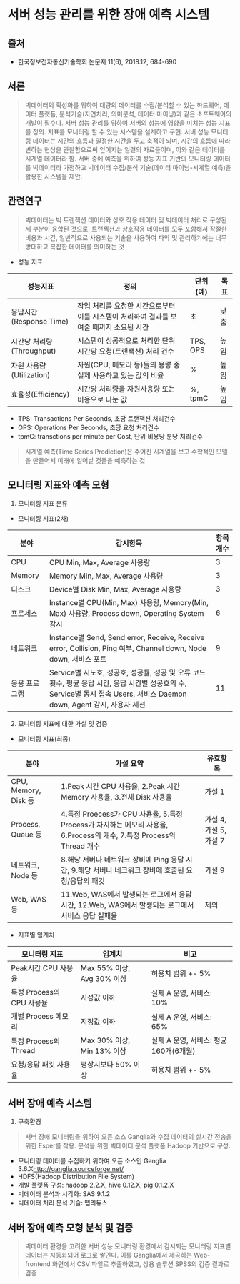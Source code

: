 서버 성능 관리를 위한 장애 예측 시스템
===================================
출처
----
* 한국정보전자통신기술학회 논문지 11(6), 2018.12, 684-690

서론
----
> 빅데이터의 확성화를 위하여 대량의 데이터를 수집/분석할 수 있는 하드웨어, 데이터 플랫폼,
> 분석기술(자연처리, 의미분석, 데이터 마이닝)과 같은 소프트웨어의 개발이 필수다.
> 서버 성능 관리를 위하여 서버의 성능에 영향을 미치는 성능 지표를 정의.
> 지표를 모니터링 할 수 있는 시스템을 설계하고 구현.
> 서버 성능 모니터링 데이터는 시간의 흐름과 일정한 시간을 두고 축적이 되며,
> 시간의 흐름에 따라 변하는 현상을 관찰함으로써 얻어지는 일련의 자료들이며,
> 이와 같은 데이터를 시계열 데이터라 함.
> 서버 중에 예측을 위하여 성능 지표 기반의 모니터링 데이터를 빅데이터라 가정하고
> 빅데이터 수집/분석 기술(데이터 마이닝-시계열 예측)을 활용한 시스템을 제안.

관련연구
-------
> 빅데이터는 빅 트랜잭션 데이터와 상호 작용 데이터 및 빅데이터 처리로 구성된 세 부분이 융합된 것으로,
> 트랜젝션과 상호작용 데이터를 모두 포함해서 작절한 비용과 시간, 일반적으로 사용되는 기술을 사용하여
> 파악 및 관리하기에는 너무 방대하고 복잡한 데이터를 의미하는 것

* 성능 지표

성능지표  |  정의  |  단위(예)  |  목표
--  |  --  |  --  |  --
응답시간(Response Time)  |  작업 처리를 요청한 시간으로부터 이를 시스템이 처리하여 결과를 보여줄 때까지 소요된 시간  |  초  |  낮춤
시간당 처리량(Throughput)  |  시스템이 성공적으로 처리한 단위 시간당 요청(트랜잭션) 처리 건수  |  TPS, OPS  |  높임
자원 사용량(Utilization)  |  자원(CPU, 메모리 등)들의 용량 중 실제 사용하고 있는 값의 비율  |  %  |  높임
효율성(Efficiency)  |  시간당 처리량을 자원사용량 또는 비용으로 나눈 값  |  %, tpmC  |  높임

  - TPS: Transactions Per Seconds, 초당 트랜잭션 처리건수
  - OPS: Operations Per Seconds, 초당 요청 처리건수
  - tpmC: transctions per minute per Cost, 단위 비용당 분당 처리건수

> 시계열 예측(Time Series Prediction)은 주어진 시계열을 보고 수학적인 모델을
> 만들어서 미래에 일어날 것들을 예측하는 것

모니터링 지표와 예측 모형
-----------------------
1. 모니터링 지표 분류
  - 모니터링 지표(2차)

분야  |  감시항목  |  항목개수
--  |  --  |  --
CPU  |  CPU Min, Max, Average 사용량 |  3
Memory  |  Memory Min, Max, Average 사용량 |  3
디스크  |  Device별 Disk Min, Max, Average 사용량 |  3
프로세스  |  Instance별 CPU(Min, Max) 사용량, Memory(Min, Max) 사용량, Process down, Operating System 감시 |  6
네트워크  |  Instance별 Send, Send error, Receive, Receive error, Collision, Ping 여부, Channel down, Node down, 서비스 포트  |  9
응용 프로그램  |  Service별 시도호, 성공호, 성공률, 성공 및 오류 코드 횟수, 평균 응답 시간, 응답 시간별 성공호의 수, Service별 동시 접속 Users, 서비스 Daemon down, Agent 감시, 사용자 세션 |  11

2. 모니터링 지표에 대한 가설 및 검증
  - 모니터링 지표(최종)

분야  |  가설 요약  |  유효항목
--  |  --  |  --
CPU, Memory, Disk 등  |  1.Peak 시간 CPU 사용율, 2.Peak 시간 Memory 사용율, 3.전체 Disk 사용율  |  가설 1
Process, Queue 등  |  4.특정 Proecess가 CPU 사용율, 5.특정 Process가 차지하는 메모리 사용율, 6.Process의 개수, 7.특정 Process의 Thread 개수  |  가설 4, 가설 5, 가설 7
네트워크, Node 등  |  8.해당 서버나 네트워크 장비에 Ping 응답 시간, 9.해당 서버나 네크워크 장비에 호출된 요청/응답의 패킷  |  가설 9
Web, WAS 등  |  11.Web, WAS에서 발생되는 로그에서 응답시간, 12.Web, WAS에서 발생되는 로그에서 서비스 응답 실패율  |  제외

  - 지표별 임계치

모니터링 지표  |  임계치  |  비고
--  |  --  |  --
Peak시간 CPU 사용율  |  Max 55% 이상, Avg 30% 이상  |  허용치 범위 +- 5%
특정 Process의 CPU 사용율  |  지정값 이하  |  실제 A 운영, 서비스: 10%
개별 Process 메모리  |  지정값 이하  |  실제 A 운영, 서비스: 65%
특정 Process의 Thread  |  Max 30% 이상, Min 13% 이상 |  실제 A 운영, 서비스: 평균 160개(6개월)
요청/응답 패킷 사용율  |  평상시보다 50% 이상 |  허용치 범위 +- 5%

서버 장애 예측 시스템
--------------------
1. 구축환경
> 서버 장애 모니터링을 위하여 오픈 소스 Ganglia와 수집 데이터의 실시간 전송을 위한 Esper를 작용.
> 분석을 위한 빅데이터 분석 플랫폼 Hadoop 기반으로 구성.
* 모니터링 데이터를 수집하기 위하여 오픈 소스인 Ganglia 3.6.X<http://ganglia.sourceforge.net/>
* HDFS(Hadoop Distribution File System)
* 개발 플랫폼 구성: hadoop 2.2.X, hive 0.12.X, pig 0.1.2.X
* 빅데이터 분석과 시각화: SAS 9.1.2
* 빅데이터 처리 분석 기술: 맵리듀스

서버 장애 예측 모형 분석 및 검증
------------------------------
> 빅데이터 환경을 고려한 서버 성능 모니터링 환경에서 감시되는 모니터링 지표별 데이터는 자동화되어
> 로그로 쌓인다. 이를 Ganglia에서 제공하는 Web-frontend 화면에서 CSV 파일로 추출하였고,
> 상용 솔루션 SPSS의 검증 결과로 검증
